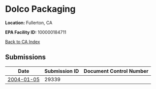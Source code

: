 # Dolco Packaging

**Location:** Fullerton, CA

**EPA Facility ID:** 100000184711

[Back to CA Index](../../index.md)

## Submissions

| Date | Submission ID | Document Control Number |
|------|--------------|-------------------------|
| [2004-01-05](submissions/29339.md) | 29339 |  |

